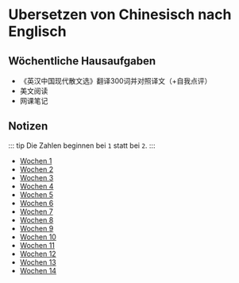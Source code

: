 # Ubersetzen von Chinesisch nach Englisch

## Wöchentliche Hausaufgaben

- 《英汉中国现代散文选》翻译300词并对照译文（+自我点评）
- 美文阅读
- 网课笔记

## Notizen

::: tip
Die Zahlen beginnen bei `1` statt bei `2`.
:::

- [Wochen 1](1.md)
- [Wochen 2](2.md)
- [Wochen 3](3.md)
- [Wochen 4](4.md)
- [Wochen 5](5.md)
- [Wochen 6](6.md)
- [Wochen 7](7.md)
- [Wochen 8](8.md)
- [Wochen 9](9.md)
- [Wochen 10](10.md)
- [Wochen 11](11.md)
- [Wochen 12](12.md)
- [Wochen 13](13.md)
- [Wochen 14](14.md)
